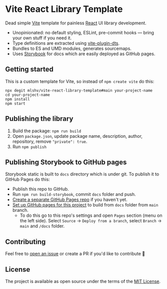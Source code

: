 # Vite React Library Template

Dead simple [Vite](https://vitejs.dev/) template for painless [React](https://reactjs.org/) UI library development.

- Unopinionated: no default styling, ESLint, pre-commit hooks — bring your own stuff if you need it.
- Type definitions are extracted using [vite-plugin-dts](https://github.com/qmhc/vite-plugin-dts).
- Bundles to ES and UMD modules, generates sourcemaps.
- Uses [Storybook](https://storybook.js.org/) for docs which are easily deployed as GitHub pages.

## Getting started
This is a custom template for Vite, so instead of `npm create vite` do this:
```shell
npx degit mlshv/vite-react-library-template#main your-project-name
cd your-project-name
npm install
npm start
```

## Publishing the library

1. Build the package: `npm run build`
2. Open `package.json`, update package name, description, author, repository, remove `"private": true`.
3. Run `npm publish`

## Publishing Storybook to GitHub pages

Storybook static is built to `docs` directory which is under git. To publish it to GitHub Pages do this:
- Publish this repo to GitHub.
- Run `npm run build-storybook`, commit `docs` folder and push.
- [Create a separate GitHub Pages repo](https://docs.github.com/en/pages/getting-started-with-github-pages/creating-a-github-pages-site#creating-a-repository-for-your-site) if you haven't yet.
- [Set up GitHub pages for this project](https://docs.github.com/en/pages/getting-started-with-github-pages/creating-a-github-pages-site#creating-your-site) to build from `docs` folder from `main` branch.
  - To do this go to this repo's settings and open `Pages` section (menu on the left side). Select `Source` -> `Deploy from a branch`, select `Branch` -> `main` and `/docs` folder.

## Contributing

Feel free to [open an issue](https://github.com/mlshv/vite-react-library-template/issues/new) or create a PR if you'd like to contribute 🙌

## License

The project is available as open source under the terms of the [MIT License](LICENSE).
